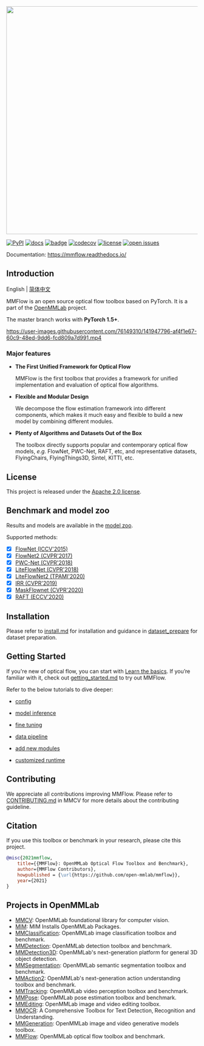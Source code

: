 <div align="center">
  <img src="resources/mmflow-logo.png" width="600"/>
</div>

[![PyPI](https://img.shields.io/pypi/v/mmflow)](https://pypi.org/project/mmflow)
[![docs](https://img.shields.io/badge/docs-latest-blue)](https://mmflow.readthedocs.io/en/latest/)
[![badge](https://github.com/open-mmlab/mmflow/workflows/build/badge.svg)](https://github.com/open-mmlab/mmflow/actions)
[![codecov](https://codecov.io/gh/open-mmlab/mmflow/branch/master/graph/badge.svg)](https://codecov.io/gh/open-mmlab/mmflow)
[![license](https://img.shields.io/github/license/open-mmlab/mmflow.svg)](https://github.com/open-mmlab/mmflow/blob/master/LICENSE)
[![open issues](https://isitmaintained.com/badge/open/open-mmlab/mmflow.svg)](https://github.com/open-mmlab/mmflow/issues)

Documentation: https://mmflow.readthedocs.io/

## Introduction

English | [简体中文](README_zh-CN.md)

MMFlow is an open source optical flow toolbox based on PyTorch. It is a part of the [OpenMMLab](https://openmmlab.com/) project.

The master branch works with **PyTorch 1.5+**.

https://user-images.githubusercontent.com/76149310/141947796-af4f1e67-60c9-48ed-9dd6-fcd809a7d991.mp4

### Major features

- **The First Unified Framework for Optical Flow**

  MMFlow is the first toolbox that provides a framework for unified implementation and evaluation of optical flow algorithms.

- **Flexible and Modular Design**

  We decompose the flow estimation framework into different components,
  which makes it much easy and flexible to build a new model by combining different modules.

- **Plenty of Algorithms and Datasets Out of the Box**

  The toolbox directly supports popular and contemporary optical flow models, *e.g.* FlowNet, PWC-Net, RAFT, etc,
  and representative datasets, FlyingChairs, FlyingThings3D, Sintel, KITTI, etc.

## License

This project is released under the [Apache 2.0 license](LICENSE).

## Benchmark and model zoo

Results and models are available in the [model zoo](docs/model_zoo.md).

Supported methods:

- [x] [FlowNet (ICCV'2015)](configs/flownet/README.md)
- [x] [FlowNet2 (CVPR'2017)](configs/flownet2/README.md)
- [x] [PWC-Net (CVPR'2018)](configs/pwcnet/README.md)
- [x] [LiteFlowNet (CVPR'2018)](config/liteflownet/README.md)
- [x] [LiteFlowNet2 (TPAMI'2020)](config/liteflownet2/README.md)
- [x] [IRR (CVPR'2019)](config/irr/README.md)
- [x] [MaskFlownet (CVPR'2020)](config/maskflownet/README.md)
- [x] [RAFT (ECCV'2020)](config/raft/README.md)

## Installation

Please refer to [install.md](docs/install.md) for installation and
guidance in [dataset_prepare](docs/dataset_prepare.md) for dataset preparation.

## Getting Started

If you're new of optical flow, you can start with [Learn the basics](docs/intro.md). If you’re familiar with it, check out [getting_started.md](docs/getting_started.md) to try out MMFlow.

Refer to the below tutorials to dive deeper:

- [config](docs/tutorials/0_config.md)

- [model inference](docs/tutorials/1_inference.md)

- [fine tuning](docs/tutorials/2_finetune.md)

- [data pipeline](docs/tutorials/3_data_pipeline.md)

- [add new modules](docs/tutorials/4_new_modules.md)

- [customized runtime](docs/tutorials/5_customize_runtime.md)

## Contributing

We appreciate all contributions improving MMFlow. Please refer to [CONTRIBUTING.md](https://github.com/open-mmlab/mmcv/blob/master/CONTRIBUTING.md) in MMCV for more details about the contributing guideline.

## Citation

If you use this toolbox or benchmark in your research, please cite this project.

```BibTeX
@misc{2021mmflow,
    title={{MMFlow}: OpenMMLab Optical Flow Toolbox and Benchmark},
    author={MMFlow Contributors},
    howpublished = {\url{https://github.com/open-mmlab/mmflow}},
    year={2021}
}
```

## Projects in OpenMMLab

- [MMCV](https://github.com/open-mmlab/mmcv): OpenMMLab foundational library for computer vision.
- [MIM](https://github.com/open-mmlab/mim): MIM Installs OpenMMLab Packages.
- [MMClassification](https://github.com/open-mmlab/mmclassification): OpenMMLab image classification toolbox and benchmark.
- [MMDetection](https://github.com/open-mmlab/mmdetection): OpenMMLab detection toolbox and benchmark.
- [MMDetection3D](https://github.com/open-mmlab/mmdetection3d): OpenMMLab's next-generation platform for general 3D object detection.
- [MMSegmentation](https://github.com/open-mmlab/mmsegmentation): OpenMMLab semantic segmentation toolbox and benchmark.
- [MMAction2](https://github.com/open-mmlab/mmaction2): OpenMMLab's next-generation action understanding toolbox and benchmark.
- [MMTracking](https://github.com/open-mmlab/mmtracking): OpenMMLab video perception toolbox and benchmark.
- [MMPose](https://github.com/open-mmlab/mmpose): OpenMMLab pose estimation toolbox and benchmark.
- [MMEditing](https://github.com/open-mmlab/mmediting): OpenMMLab image and video editing toolbox.
- [MMOCR](https://github.com/open-mmlab/mmocr): A Comprehensive Toolbox for Text Detection, Recognition and Understanding.
- [MMGeneration](https://github.com/open-mmlab/mmgeneration): OpenMMLab image and video generative models toolbox.
- [MMFlow](https://github.com/open-mmlab/mmflow): OpenMMLab optical flow toolbox and benchmark.
